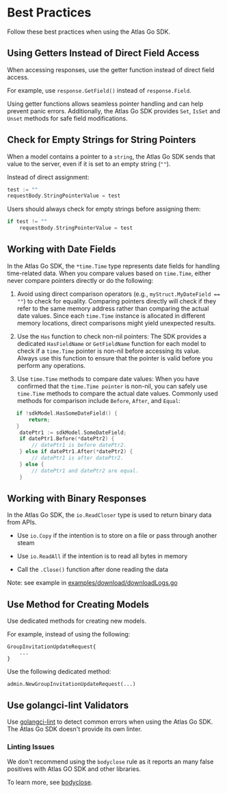 # Best Practices

Follow these best practices when using the Atlas Go SDK.

## Using Getters Instead of Direct Field Access

When accessing responses, use the getter function instead of direct field access.

For example, use `response.GetField()` instead of `response.Field`.

Using getter functions allows seamless pointer handling and can help prevent panic errors.
Additionally, the Atlas Go SDK provides `Set`, `IsSet` and `Unset` methods for safe field modifications.

## Check for Empty Strings for String Pointers

When a model contains a pointer to a `string`, the Atlas Go SDK sends that value to the server,
even if it is set to an empty string (`""`).

Instead of direct assignment:
```go
test := ""
requestBody.StringPointerValue = test
```

Users should always check for empty strings before assigning them:
```go
if test != ""   
    requestBody.StringPointerValue = test
```

## Working with Date Fields

In the Atlas Go SDK, the `*time.Time` type represents date fields for handling time-related data. 
When you compare values based on `time.Time`, either never compare pointers directly or do the following:

1. Avoid using direct comparison operators (e.g., `myStruct.MyDateField == ""`) to check for equality. Comparing pointers directly will check if they refer to the same memory address rather than comparing the actual date values. Since each `time.Time` instance is allocated in different memory locations, direct comparisons might yield unexpected results.

2. Use the `Has` function to check non-nil pointers:
The SDK provides a dedicated `HasFieldName` or `GetFieldName` function for each model to check if a `time.Time` pointer is non-nil before accessing its value. Always use this function to ensure that the pointer is valid before you perform any operations.

3. Use `time.Time` methods to compare date values:
When you have confirmed that the `time.Time pointer` is non-nil, you can safely use `time.Time` methods to compare the actual date values. Commonly used methods for comparison include `Before`, `After`, and `Equal`:
```go
   if !sdkModel.HasSomeDateField() {
       return;
   }
    datePtr1 := sdkModel.SomeDateField;
    if datePtr1.Before(*datePtr2) {
        // datePtr1 is before datePtr2.
    } else if datePtr1.After(*datePtr2) {
        // datePtr1 is after datePtr2.
    } else {
        // datePtr1 and datePtr2 are equal.
    }
```

## Working with Binary Responses

In the Atlas Go SDK, the `io.ReadCloser` type is used to return binary data from APIs. 

- Use `io.Copy` if the intention is to store on a file or pass through another steam

- Use `io.ReadAll` if the intention is to read all bytes in memory

- Call the `.Close()` function after done reading the data

Note: see example in [examples/download/downloadLogs.go](../examples/download/downloadLogs.go)

## Use Method for Creating Models

Use dedicated methods for creating new models.

For example, instead of using the following:

```
GroupInvitationUpdateRequest{
    ...
}
```

Use the following dedicated method:
```
admin.NewGroupInvitationUpdateRequest(...)
```

## Use golangci-lint Validators

Use [golangci-lint](https://golangci-lint.run/) to detect common errors when using the Atlas Go SDK. 
The Atlas Go SDK doesn't provide its own linter.

### Linting Issues

We don't recommend using the `bodyclose` rule as it reports an many false positives with Atlas GO SDK and other libraries.

To learn more, see [bodyclose](https://github.com/timakin/bodyclose/issues/39).

